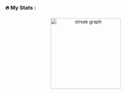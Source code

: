 <h3 align="left">🔥   My Stats :</h3>

###

<div align="center">
  <img src="https://streak-stats.demolab.com?user=jnyjhow&locale=en&mode=daily&theme=dark&hide_border=false&border_radius=5&order=3" height="220" alt="streak graph"  />
</div>

###
